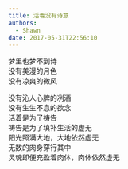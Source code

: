 ```yaml
---
title: 活着没有诗意
authors:
  - Shawn
date: 2017-05-31T22:56:10
---  
```


梦里也梦不到诗  
没有美漫的月色  
没有凉爽的微风  
<!-- more -->  
没有沁人心脾的冽酒  
没有生生不息的欲念  
活着是为了祷告  
祷告是为了填补生活的虚无  
阳光照满大地，大地依然虚无  
无数的肉身穿行其中  
灵魂即便充盈着肉体，肉体依然虚无